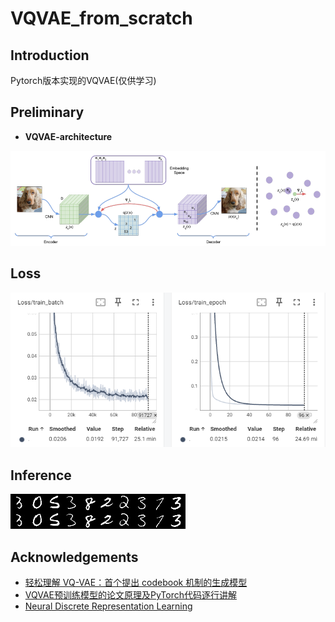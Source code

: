 # VQVAE_from_scratch

## Introduction

Pytorch版本实现的VQVAE(仅供学习)

## Preliminary

- **VQVAE-architecture**

![vqvae](./assets/vqvae-architecture.png)

## Loss

![loss](./assets/vqvae_loss.png)

## Inference

![推理](./work_dirs/vqvae_reconstruction.jpg)

## Acknowledgements

- [轻松理解 VQ-VAE：首个提出 codebook 机制的生成模型](https://zhouyifan.net/2023/06/06/20230527-VQVAE/)
- [VQVAE预训练模型的论文原理及PyTorch代码逐行讲解](https://www.bilibili.com/video/BV14Y4y1X7wb/?spm_id_from=333.337.search-card.all.click)
- [Neural Discrete Representation Learning](https://arxiv.org/pdf/1711.00937)
